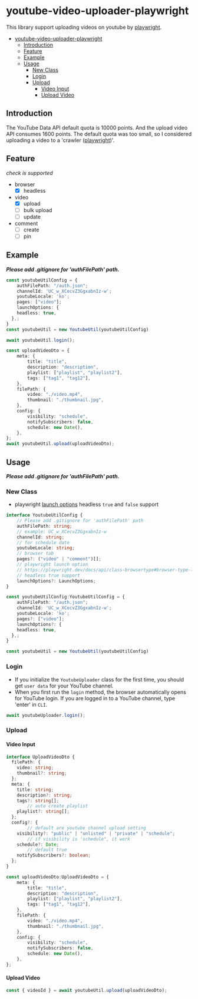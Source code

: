 # youtube-video-uploader-playwright

This library support uploading videos on youtube by [playwright](https://playwright.dev/).

- [youtube-video-uploader-playwright](#youtube-video-uploader-playwright)
	- [Introduction](#introduction)
	- [Feature](#feature)
	- [Example](#example)
	- [Usage](#usage)
		- [New Class](#new-class)
		- [Login](#login)
		- [Upload](#upload)
			- [Video Input](#video-input)
			- [Upload Video](#upload-video)

## Introduction
The YouTube Data API default quota is 10000 points. And the upload video API consumes 1600 points. 
The default quota was too small, so I considered uploading a video to a 'crawler ([playwright](https://playwright.dev/))'.
## Feature
*check is supported*
- browser
  - [x] headless
- video
  - [x] upload
  - [ ] bulk upload
  - [ ] update
- comment
  - [ ] create
  - [ ] pin

## Example
***Please add .gitignore for 'authFilePath' path.***

```ts
const youtubeUtilConfig = {
	authFilePath: "/auth.json";
	channelId: 'UC_w_XCecvZ3GgxabnIz-w';
	youtubeLocale: 'ko';
	pages: ["video"];
	launchOptions: {
    headless: true,
  },;
}
const youtubeUtil = new YoutubeUtil(youtubeUtilConfig)

await youtubeUtil.login();

const uploadVideoDto = {
	meta: {
		title: "title",
		description: "description",
		playlist: ["playlist", "playlist2"],
		tags: ["tag1", "tag12"],
	},
	filePath: {
		video: "./video.mp4",
		thumbnail: "./thumbnail.jpg",
	},
	config: {
		visibility: "schedule",
		notifySubscribers: false,
		schedule: new Date(),
	},
};
await youtubeUtil.upload(uploadVideoDto);
```

## Usage
***Please add .gitignore for 'authFilePath' path.***
### New Class
- playwright [launch options](https://playwright.dev/docs/api/class-browsertype#browser-type-launch-persistent-context) headless `true` and `false` support

```ts
interface YoutubeUtilConfig {
	// Please add .gitignore for 'authFilePath' path
	authFilePath: string;
	// example: UC_w_XCecvZ3GgxabnIz-w
	channelId: string;
	// for schedule date
	youtubeLocale: string;
	// browser tab
	pages?: ("video" | "comment")[];
	// playwright launch option 
	// https://playwright.dev/docs/api/class-browsertype#browser-type-launch-persistent-context
	// headless true support
	launchOptions?: LaunchOptions;
}

const youtubeUtilConfig:YoutubeUtilConfig = {
	authFilePath: "/auth.json";
	channelId: 'UC_w_XCecvZ3GgxabnIz-w';
	youtubeLocale: 'ko';
	pages?: ["video"];
	launchOptions?: {
    headless: true,
  },;
}

const youtubeUtil = new YoutubeUtil(youtubeUtilConfig)
```

### Login
- If you initialize the `YoutubeUploader` class for the first time, you should get `user data` for your YouTube channel.
- When you first run the `login` method, the browser automatically opens for YouTube login. If you are logged in to a YouTube channel, type 'enter' in `CLI`.

```ts
await youtubeUploader.login();
```

### Upload
#### Video Input

```ts
interface UploadVideoDto {
  filePath: {
    video: string;
    thumbnail?: string;
  };
  meta: {
    title: string;
    description?: string;
    tags?: string[];
		// auto create playlist
    playlist?: string[];
  };
  config?: {
		// default are youtube channel upload setting
    visibility?: "public" | "unlisted" | "private" | "schedule";
		// if visibility is 'schedule", it work
    schedule?: Date;
		// default true 
    notifySubscribers?: boolean;
  };
}

const uploadVideoDto:UploadVideoDto = {
	meta: {
		title: "title",
		description: "description",
		playlist: ["playlist", "playlist2"],
		tags: ["tag1", "tag12"],
	},
	filePath: {
		video: "./video.mp4",
		thumbnail: "./thumbnail.jpg",
	},
	config: {
		visibility: "schedule",
		notifySubscribers: false,
		schedule: new Date(),
	},
};
```

#### Upload Video

```ts
const { videoId } = await youtubeUtil.upload(uploadVideoDto);
```
